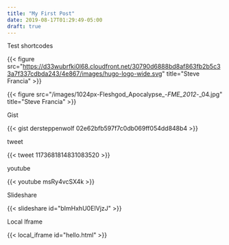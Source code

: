 ```yaml
---
title: "My First Post"
date: 2019-08-17T01:29:49-05:00
draft: true
---
```


Test shortcodes

{{< figure src="https://d33wubrfki0l68.cloudfront.net/30790d6888bd8af863fb2b5c33a7f337cdbda243/4e867/images/hugo-logo-wide.svg" title="Steve Francia" >}}

{{< figure src="/images/1024px-Fleshgod_Apocalypse_-_FME_2012_-_04.jpg" title="Steve Francia" >}}


Gist

{{< gist dersteppenwolf 02e62bfb597f7c0db069ff054dd848b4 >}}

tweet

{{< tweet 1173681814831083520 >}}


youtube

{{< youtube msRy4vcSX4k >}}


Slideshare

{{< slideshare id="bImHxhU0EIVjzJ" >}}


Local Iframe

{{< local_iframe id="hello.html" >}}

